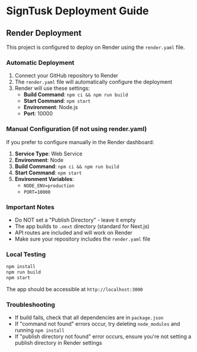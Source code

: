 # SignTusk Deployment Guide

## Render Deployment

This project is configured to deploy on Render using the `render.yaml` file.

### Automatic Deployment
1. Connect your GitHub repository to Render
2. The `render.yaml` file will automatically configure the deployment
3. Render will use these settings:
   - **Build Command**: `npm ci && npm run build`
   - **Start Command**: `npm start`
   - **Environment**: Node.js
   - **Port**: 10000

### Manual Configuration (if not using render.yaml)
If you prefer to configure manually in the Render dashboard:

1. **Service Type**: Web Service
2. **Environment**: Node
3. **Build Command**: `npm ci && npm run build`
4. **Start Command**: `npm start`
5. **Environment Variables**:
   - `NODE_ENV=production`
   - `PORT=10000`

### Important Notes
- Do NOT set a "Publish Directory" - leave it empty
- The app builds to `.next` directory (standard for Next.js)
- API routes are included and will work on Render
- Make sure your repository includes the `render.yaml` file

### Local Testing
```bash
npm install
npm run build
npm start
```

The app should be accessible at `http://localhost:3000`

### Troubleshooting
- If build fails, check that all dependencies are in `package.json`
- If "command not found" errors occur, try deleting `node_modules` and running `npm install`
- If "publish directory not found" error occurs, ensure you're not setting a publish directory in Render settings